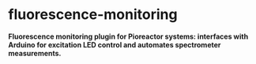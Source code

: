 # fluorescence-monitoring
**Fluorescence monitoring plugin for Pioreactor systems: interfaces with Arduino for excitation LED control and automates spectrometer measurements.**
